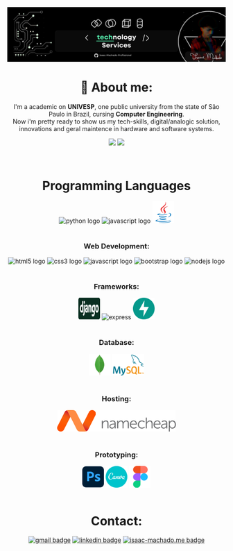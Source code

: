 <div align="center">

<img src=assets/Isaac_Wallpaper.png>
<!-- <img src="https://img.shields.io/badge/GITHub--Stats:%20Isaac-ff007f?&style=flat&logo=github&labelColor=000000&color=4E17BC&" width="400"> -->  

<h1>👤 About me: </h1>

I'm a academic on **UNIVESP**, one public university from the state of São Paulo in Brazil, cursing **Computer Engineering**.  
Now i'm pretty ready to show us my tech-skills, digital/analogic solution, innovations and geral maintence in hardware and software systems.

  <tr>
    <td>
      <img src="https://github-readme-stats.vercel.app/api?username=Isaac-Machado-Profissional&show_icons=true&theme=ayu-mirage&bg_color=00000000&icon_color=6A0DAD&title_color=4E17BC&hide_title=true" height="170" />
    </td>
    <td>
      <img src="https://github-readme-stats.vercel.app/api/top-langs/?username=Isaac-Machado-Profissional&layout=compact&theme=ayu-mirage&bg_color=00000000&icon_color=6A0DAD&title_color=4E17BC" height="170" />
    </td>
  </tr>

</div>

<br>
<br> 


<div align="center">
<h1>Programming Languages</h1>
  <img alt="python logo" src="https://cdn.jsdelivr.net/gh/devicons/devicon/icons/python/python-original.svg" height="50" />
  <img alt="javascript logo" src="https://cdn.jsdelivr.net/gh/devicons/devicon/icons/javascript/javascript-original.svg" height="50"  />
  <img alt="java logo" src="https://github.com/devicons/devicon/blob/ca28c779441053191ff11710fe24a9e6c23690d6/icons/java/java-original.svg" height="50"  />
<br>
<br>


<h3>Web Development:</h3>
  <img alt="html5 logo" src="https://cdn.jsdelivr.net/gh/devicons/devicon/icons/html5/html5-original.svg" height="50" />
  <img alt="css3 logo" src="https://cdn.jsdelivr.net/gh/devicons/devicon/icons/css3/css3-original.svg" height="50" />
  <img alt="javascript logo" src="https://cdn.jsdelivr.net/gh/devicons/devicon/icons/javascript/javascript-original.svg" height="50"  />
  <img alt="bootstrap logo" src="https://cdn.jsdelivr.net/gh/devicons/devicon/icons/bootstrap/bootstrap-original.svg" height="50" />
  <img alt="nodejs logo" src="https://cdn.jsdelivr.net/gh/devicons/devicon/icons/nodejs/nodejs-original.svg" height="50" />
<br>
<br>

<h3>Frameworks:</h3>
 <img alt="django" src="assets/django-logo.svg" height="50" width="50">
 <img alt="express" src="https://cdn.jsdelivr.net/gh/devicons/devicon/icons/express/express-original-wordmark.svg" height="50" />
 <img alt="fastapi" src="assets/fastapi-logo.svg" height="50" width="50" />
<br>
<br>

 
<h3>Database:</h3>
 <img alt="mongodb" src="https://github.com/devicons/devicon/blob/ca28c779441053191ff11710fe24a9e6c23690d6/icons/mongodb/mongodb-original.svg" height="50" width="50"/>
 <img alt="mysql" src="assets/mysql-logo.png" height="50"/>
<br>
<br>


<h3> Hosting: </h3>
 <img alt="namecheap "src="assets/Namecheap_Logo.svg" alt="Namecheap logo" height="50" />
<br>
<br>

 
<h3> Prototyping: </h3>
 <img alt="photoshop " src="https://github.com/devicons/devicon/blob/ca28c779441053191ff11710fe24a9e6c23690d6/icons/photoshop/photoshop-original.svg" height="50" />
 <img alt="canva" src="https://github.com/devicons/devicon/blob/ca28c779441053191ff11710fe24a9e6c23690d6/icons/canva/canva-original.svg" height="50" />
 <img alt="figma" src="https://github.com/devicons/devicon/blob/ca28c779441053191ff11710fe24a9e6c23690d6/icons/figma/figma-original.svg" height="50" />
<br>
<br>


</div>

<div align="center">
  

# <h1> Contact: </h1>  


  <a href="mailto:isaacmachado.profissional@gmail.com">
  <img src="https://img.shields.io/static/v1?message=Gmail&logo=gmail&label=&color=D14836&logoColor=white&labelColor=&style=for-the-badge" height="35" alt="gmail badge"/></a>

  <a href="https://www.linkedin.com/in/isaac-machado-profissional/?originalSubdomain=br">
  <img src="https://img.shields.io/static/v1?message=LinkedIn&logo=linkedin&label=&color=0077B5&logoColor=white&labelColor=&style=for-the-badge" height="35" alt="linkedin badge"/></a>

  <a href="https://www.isaac-machado.me/">
  <img src="https://img.shields.io/badge/-Isaac%20Machado-FFFFFF?logo=https://raw.githubusercontent.com/Isaac-Machado-Profissional/Isaac-Portfolio/refs/heads/main/Logo.ico&label=&color=642EFE&logoColor=white&labelColor=&style=for-the-badge" height="35" alt="isaac-machado.me badge"/></a>

</div>

